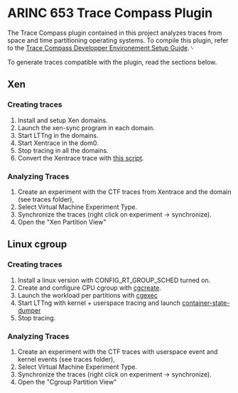 # ARINC 653 Trace Compass Plugin

The Trace Compass plugin contained in this project analyzes traces from space and time partitioning operating systems. To compile this plugin, refer to the [Trace Compass Developper Environement Setup Guide](https://wiki.eclipse.org/Trace_Compass/Development_Environment_Setup).␠

To generate traces compatible with the plugin, read the sections below.

## Xen

### Creating traces
1. Install and setup Xen domains.
2. Launch the xen-sync program in each domain.
3. Start LTTng in the domains.
4. Start Xentrace in the dom0.
5. Stop tracing in all the domains.
6. Convert the Xentrace trace with [this script](https://github.com/gchamp20/ARINC653-TC/blob/master/scripts/convert_to_ctf.py).

### Analyzing Traces
1. Create an experiment with the CTF traces from Xentrace and the domain (see traces folder),
2. Select Virtual Machine Experiment Type.
3. Synchronize the traces (right click on experiment -> synchronize).
4. Open the "Xen Partition View"

## Linux cgroup

### Creating traces

1. Install a linux version with CONFIG_RT_GROUP_SCHED turned on.
2. Create and configure CPU cgroup with [cgcreate](https://linux.die.net/man/1/cgcreate).
3. Launch the workload per partitions with [cgexec](https://linux.die.net/man/1/cgexec)
4. Start LTTng with kernel + userspace tracing and launch [container-state-dumper](https://github.com/loicgelle/container-state-dumper)
5. Stop tracing.

### Analyzing Traces

1. Create an experiment with the CTF traces with userspace event and kernel events (see traces folder),
2. Select Virtual Machine Experiment Type.
3. Synchronize the traces (right click on experiment -> synchronize).
4. Open the "Cgroup Partition View"
